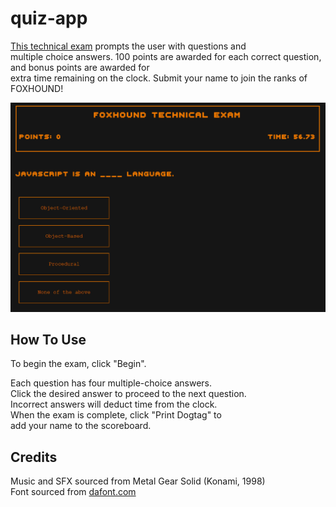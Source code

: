 # quiz-app

[This technical exam](https://elrond-hubbard.github.io/quiz-app/) prompts the user with questions and  
multiple choice answers. 100 points are awarded for each correct question, and bonus points are awarded for  
extra time remaining on the clock. Submit your name to join the ranks of FOXHOUND!

![Image](screenshot.png)

## How To Use

To begin the exam, click "Begin".

Each question has four multiple-choice answers.  
Click the desired answer to proceed to the next question.  
Incorrect answers will deduct time from the clock.  
When the exam is complete, click "Print Dogtag" to  
add your name to the scoreboard.

## Credits

Music and SFX sourced from Metal Gear Solid (Konami, 1998)  
Font sourced from [dafont.com](https://www.dafont.com/000webfont.font)  